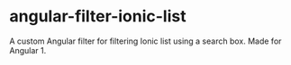 # angular-filter-ionic-list
A custom Angular filter for filtering Ionic list using a search box. Made for Angular 1.

